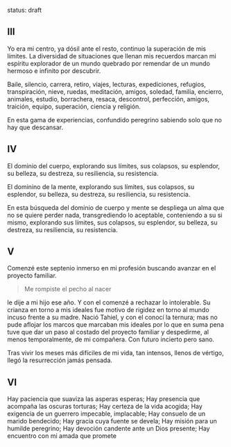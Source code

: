 status: draft

## III

Yo era mi centro, ya dósil ante el resto, continuo la superación de mis límites.
La diversidad de situaciones que llenan mis recuerdos marcan mi espíritu explorador 
de un mundo quebrado por remendar
de un mundo hermoso e infinito por descubrir.

Baile, silencio, carrera, retiro, viajes, lecturas, expediciones, refugios, transpiración, nieve, ruedas, meditación, amigos, soledad, familia, encierro, animales, estudio, borrachera, resaca, descontrol, perfección, amigos, traición, equipo, superación, ciencia y religión.

En esta gama de experiencias, confundido peregrino sabiendo solo que no hay que descansar.

## IV

El dominio del cuerpo, explorando sus límites, sus colapsos, su esplendor, su belleza, su destreza, su resiliencia, su resistencia.

El dominino de la mente, explorando sus límites, sus colapsos, su esplendor, su belleza, su destreza, su resiliencia, su resistencia.

En esta búsqueda del dominio de cuerpo y mente se despliega un alma que no se quiere perder nada, transgrediendo lo aceptable, conteniendo a su si mismo, explorando sus límites, sus colapsos, su esplendor, su belleza, su destreza, su resiliencia, su resistencia.

## V

Comenzé este septenio inmerso en mi profesión buscando avanzar en el proyecto familiar.

> Me rompiste el pecho al nacer

le dije a mi hijo ese año. Y con el comenzé a rechazar lo intolerable. Su crianza en torno a mis ideales fue motivo de rigidez en torno al mundo incuso frente a su madre.
Nació Tahiel, y con el conocí la ternura; mas no pude aflojar los marcos que marcaban mis ideales por lo que en suma pena tuve que dar un paso al costado del proyecto familiar y despedirme, al menos temporalmente, de mi compañera.
Con futuro incierto pero sano.

Tras vivir los meses más difíciles de mi vida, tan intensos, llenos de vértigo, llegó la resurrección jamás pensada.

## VI

Hay paciencia que suaviza las asperas esperas;
Hay presencia que acompaña las oscuras torturas;
Hay certeza de la vida acogida;
Hay exigencia de un guerrero impecable, implacable;
Hay consuelo de un marido bendecido;
Hay gracia cuya fuente se devela;
Hay misión para un humilde peregrino;
Hay devoción candente ante un Dios presente;
Hay encuentro con mi amada que promete

